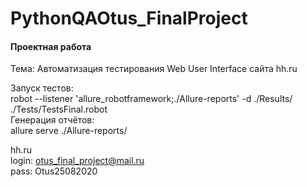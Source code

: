 # PythonQAOtus_FinalProject

#### Проектная работа
Тема: Автоматизация тестирования Web User Interface сайта hh.ru

Запуск тестов: \
robot --listener 'allure_robotframework;./Allure-reports' -d ./Results/ ./Tests/TestsFinal.robot \
Генерация отчётов: \
allure serve ./Allure-reports/



hh.ru \
login: otus_final_project@mail.ru \
pass: Otus25082020
